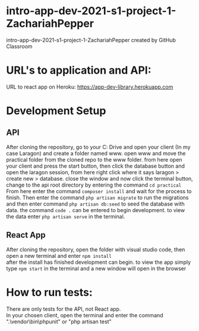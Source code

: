 # intro-app-dev-2021-s1-project-1-ZachariahPepper
intro-app-dev-2021-s1-project-1-ZachariahPepper created by GitHub Classroom

# URL's to application and API:
URL to react app on Heroku: https://app-dev-library.herokuapp.com  

# Development Setup
## API
After cloning the repository, go to your C: Drive and open your client (In my case Laragon) and create a folder named www.
open www and move the practical folder from the cloned repo to the www folder. from here open your client and press the start button,
then click the database button and open the laragon session, from here right click where it says laragon > create new > database.
close the window and now click the terminal button, change to the api root directory by entering the command ```cd practical```
From here enter the command ```composer install``` and wait for the process to finish. Then enter the command ```php artisan migrate```
to run the migrations and then enter command ```php artisan db:seed``` to seed the database with data. the command ```code .``` can be entered
to begin development. to view the data enter ```php artisan serve``` in the terminal.  

## React App  
After cloning the repository, open the folder with visual studio code, then open a new terminal and enter ```npm install```  
after the install has finished development can begin. to view the app simply type ```npm start``` in the terminal and a new window will open in the browser  

# How to run tests:
There are only tests for the API, not React app.  
In your chosen client, open the terminal and enter the command ".\vendor\bin\phpunit" or "php artisan test"  
